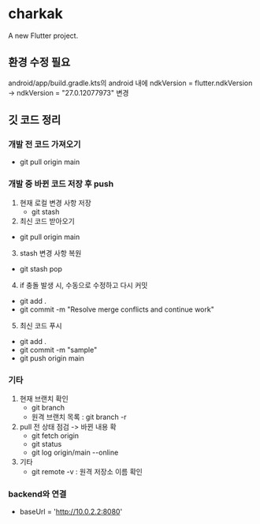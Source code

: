 # charkak

A new Flutter project.

## 환경 수정 필요
android/app/build.gradle.kts의 android 내에 
ndkVersion = flutter.ndkVersion -> ndkVersion = "27.0.12077973" 변경

## 깃 코드 정리
### 개발 전 코드 가져오기
- git pull origin main
  
### 개발 중 바뀐 코드 저장 후 push
1. 현재 로컬 변경 사항 저장
   - git stash
2. 최신 코드 받아오기
  - git pull origin main
3. stash 변경 사항 복원
  - git stash pop
4. if 충돌 발생 시, 수동으로 수정하고 다시 커밋
  - git add .
  - git commit -m "Resolve merge conflicts and continue work"
5. 최신 코드 푸시
  - git add .
  - git commit -m "sample"
  - git push origin main

### 기타
1. 현재 브랜치 확인
   - git branch
   - 원격 브랜치 목록 : git branch -r
2. pull 전 상태 점검 -> 바뀐 내용 확
   - git fetch origin
   - git status
   - git log origin/main --online
3. 기타
   - git remote -v : 원격 저장소 이름 확인

### backend와 연결
- baseUrl = 'http://10.0.2.2:8080' 
